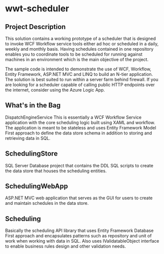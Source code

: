 # wwt-scheduler
## Project Description
This solution contains a working prototype of a scheduler that is designed to invoke WCF Workflow service tools either ad hoc or scheduled in a daily, weekly and monthly basis. Having schedules contained in one repository enables you to coordinate tools to be scheduled for running against machines in an environment which is the main objective of the project.

The sample code is intended to demonstrate the use of WCF, Workflow, Entity Framework, ASP.NET MVC and LINQ to build an N-tier application. The solution is best suited to run within a server farm behind firewall. If you are looking for a scheduler capable of calling public HTTP endpoints over the internet, consider using the Azure Logic App.

## What's in the Bag
DispatchEngineService
This is essentially a WCF Workflow Service application with the core scheduling logic built using XAML and workflow. The application is meant to be stateless and uses Entity Framework Model First approach to define the data store schema in addition to storing and retrieving data in SQL.

## SchedulingStore
SQL Server Database project that contains the DDL SQL scripts to create the data store that houses the scheduling entities.

## SchedulingWebApp
ASP.NET MVC web application that serves as the GUI for users to create and maintain schedules in the data store.

## Scheduling
Basically the scheduling API library that uses Entity Framework Database First approach and encapsulates patterns such as repository and unit of work when working with data in SQL. Also uses IValidatableObject interface to enable business rules design and other validation needs.